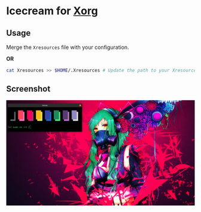 # Icecream for [Xorg](https://x.org)

## Usage

Merge the `Xresources` file with your configuration.

**OR**

```bash
cat Xresources >> $HOME/.Xresources # Update the path to your Xresources path
```

## Screenshot

![Screenshot](screenshot.png)


